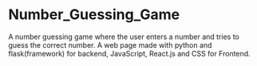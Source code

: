 # Number_Guessing_Game

A number guessing game where the user enters a number and tries to guess the correct number. A web page made with python and flask(framework) for backend, JavaScript, React.js and CSS for Frontend.
